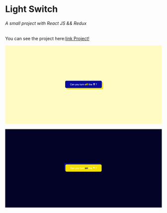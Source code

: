 # Light Switch
###### A small project with React JS && Redux 
You can see the project here:[link Project!](https://light-switch-redux.netlify.app/)


![Image ON](https://github.com/filipamarta/light-switch-redux/blob/master/src/img/capa_behance_light-switch-on.png)

![Image OFF](https://github.com/filipamarta/light-switch-redux/blob/master/src/img/capa_behance_light-switch-off.png)